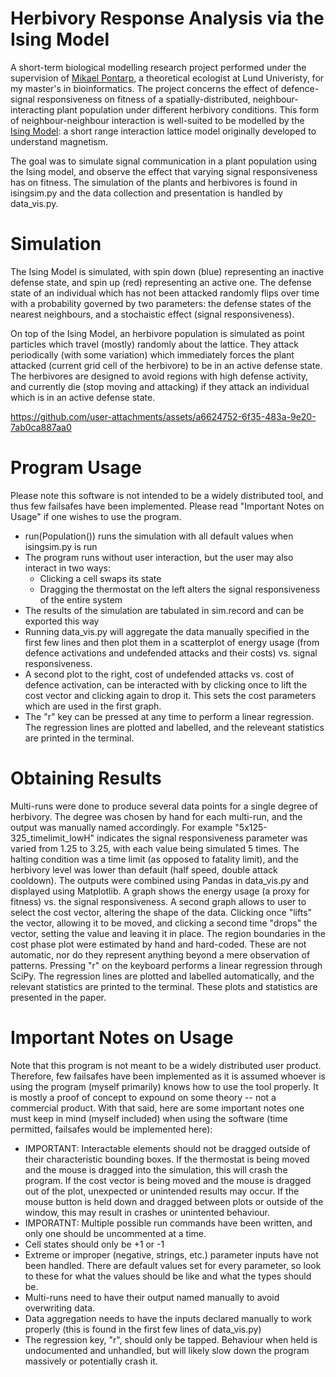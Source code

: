 # Herbivory Response Analysis via the Ising Model
A short-term biological modelling research project performed under the supervision of [Mikael Pontarp](https://portal.research.lu.se/en/persons/mikael-pontarp), a theoretical ecologist at Lund Univeristy, for my master's in bioinformatics. The project concerns the effect of defence-signal responsiveness on fitness of a spatially-distributed, neighbour-interacting plant population under different herbivory conditions. This form of neighbour-neighbour interaction is well-suited to be modelled by the [Ising Model](https://en.wikipedia.org/wiki/Ising_model): a short range interaction lattice model originally developed to understand magnetism.

The goal was to simulate signal communication in a plant population using the Ising model, and observe the effect that varying signal responsiveness has on fitness. The simulation of the plants and herbivores is found in isingsim.py and the data collection and presentation is handled by data_vis.py.

# Simulation
The Ising Model is simulated, with spin down (blue) representing an inactive defense state, and spin up (red) representing an active one. The defense state of an individual which has not been attacked randomly flips over time with a probability governed by two parameters: the defense states of the nearest neighbours, and a stochaistic effect (signal responsiveness).

On top of the Ising Model, an herbivore population is simulated as point particles which travel (mostly) randomly about the lattice. They attack periodically (with some variation) which immediately forces the plant attacked (current grid cell of the herbivore) to be in an active defense state. The herbivores are designed to avoid regions with high defense activity, and currently die (stop moving and attacking) if they attack an individual which is in an active defense state.

https://github.com/user-attachments/assets/a6624752-6f35-483a-9e20-7ab0ca887aa0

# Program Usage
Please note this software is not intended to be a widely distributed tool, and thus few failsafes have been implemented. Please read "Important Notes on Usage" if one wishes to use the program.
- run(Population()) runs the simulation with all default values when isingsim.py is run
- The program runs without user interaction, but the user may also interact in two ways:
  - Clicking a cell swaps its state
  - Dragging the thermostat on the left alters the signal responsiveness of the entire system
- The results of the simulation are tabulated in sim.record and can be exported this way
- Running data_vis.py will aggregate the data manually specified in the first few lines and then plot them in a scatterplot of energy usage (from defence activations and undefended attacks and their costs) vs. signal responsiveness.
- A second plot to the right, cost of undefended attacks vs. cost of defence activation, can be interacted with by clicking once to lift the cost vector and clicking again to drop it. This sets the cost parameters which are used in the first graph.
- The "r" key can be pressed at any time to perform a linear regression. The regression lines are plotted and labelled, and the releveant statistics are printed in the terminal.

# Obtaining Results
Multi-runs were done to produce several data points for a single degree of herbivory. The degree was chosen by hand for each multi-run, and the output was manually named accordingly. For example "5x125-325_timelimit_lowH" indicates the signal responsiveness parameter was varied from 1.25 to 3.25, with each value being simulated 5 times. The halting condition was a time limit (as opposed to fatality limit), and the herbivory level was lower than default (half speed, double attack cooldown). The outputs were combined using Pandas in data_vis.py and displayed using Matplotlib. A graph shows the energy usage (a proxy for fitness) vs. the signal responsiveness. A second graph allows to user to select the cost vector, altering the shape of the data. Clicking once "lifts" the vector, allowing it to be moved, and clicking a second time "drops" the vector, setting the value and leaving it in place. The region boundaries in the cost phase plot were estimated by hand and hard-coded. These are not automatic, nor do they represent anything beyond a mere observation of patterns. Pressing "r" on the keyboard performs a linear regression through SciPy. The regression lines are plotted and labelled automatically, and the relevant statistics are printed to the terminal. These plots and statistics are presented in the paper.

# Important Notes on Usage
Note that this program is not meant to be a widely distributed user product. Therefore, few failsafes have been implemented as it is assumed whoever is using the program (myself primarily) knows how to use the tool properly. It is mostly a proof of concept to expound on some theory -- not a commercial product. With that said, here are some important notes one must keep in mind (myself included) when using the software (time permitted, failsafes would be implemented here):
- IMPORTANT: Interactable elements should not be dragged outside of their characteristic bounding boxes. If the thermostat is being moved and the mouse is dragged into the simulation, this will crash the program. If the cost vector is being moved and the mouse is dragged out of the plot, unexpected or unintended results may occur. If the mouse button is held down and dragged between plots or outside of the window, this may result in crashes or unintented behaviour.
- IMPORATNT: Multiple possible run commands have been written, and only one should be uncommented at a time.
- Cell states should only be +1 or -1
- Extreme or improper (negative, strings, etc.) parameter inputs have not been handled. There are default values set for every parameter, so look to these for what the values should be like and what the types should be.
- Multi-runs need to have their output named manually to avoid overwriting data.
- Data aggregation needs to have the inputs declared manually to work properly (this is found in the first few lines of data_vis.py)
- The regression key, "r", should only be tapped. Behaviour when held is undocumented and unhandled, but will likely slow down the program massively or potentially crash it.
